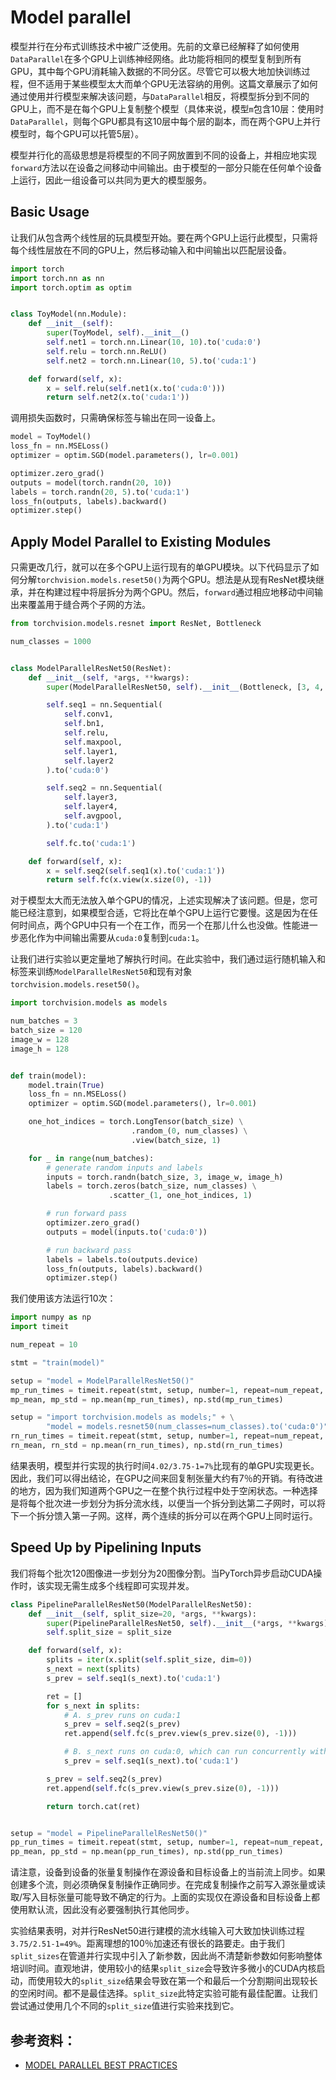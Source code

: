 # Model parallel
模型并行在分布式训练技术中被广泛使用。先前的文章已经解释了如何使用`DataParallel`在多个GPU上训练神经网络。此功能将相同的模型复制到所有GPU，其中每个GPU消耗输入数据的不同分区。尽管它可以极大地加快训练过程，但不适用于某些模型太大而单个GPU无法容纳的用例。这篇文章展示了如何通过使用并行模型来解决该问题，与`DataParallel`相反，将模型拆分到不同的GPU上，而不是在每个GPU上复制整个模型（具体来说，模型`m`包含10层：使用时`DataParallel`，则每个GPU都具有这10层中每个层的副本，而在两个GPU上并行模型时，每个GPU可以托管5层）。

模型并行化的高级思想是将模型的不同子网放置到不同的设备上，并相应地实现`forward`方法以在设备之间移动中间输出。由于模型的一部分只能在任何单个设备上运行，因此一组设备可以共同为更大的模型服务。

## Basic Usage
让我们从包含两个线性层的玩具模型开始。要在两个GPU上运行此模型，只需将每个线性层放在不同的GPU上，然后移动输入和中间输出以匹配层设备。
```python
import torch
import torch.nn as nn
import torch.optim as optim


class ToyModel(nn.Module):
    def __init__(self):
        super(ToyModel, self).__init__()
        self.net1 = torch.nn.Linear(10, 10).to('cuda:0')
        self.relu = torch.nn.ReLU()
        self.net2 = torch.nn.Linear(10, 5).to('cuda:1')

    def forward(self, x):
        x = self.relu(self.net1(x.to('cuda:0')))
        return self.net2(x.to('cuda:1'))
```

调用损失函数时，只需确保标签与输出在同一设备上。
```python
model = ToyModel()
loss_fn = nn.MSELoss()
optimizer = optim.SGD(model.parameters(), lr=0.001)

optimizer.zero_grad()
outputs = model(torch.randn(20, 10))
labels = torch.randn(20, 5).to('cuda:1')
loss_fn(outputs, labels).backward()
optimizer.step()
```

## Apply Model Parallel to Existing Modules
只需更改几行，就可以在多个GPU上运行现有的单GPU模块。以下代码显示了如何分解`torchvision.models.reset50()`为两个GPU。想法是从现有ResNet模块继承，并在构建过程中将层拆分为两个GPU。然后，`forward`通过相应地移动中间输出来覆盖用于缝合两个子网的方法。
```python
from torchvision.models.resnet import ResNet, Bottleneck

num_classes = 1000


class ModelParallelResNet50(ResNet):
    def __init__(self, *args, **kwargs):
        super(ModelParallelResNet50, self).__init__(Bottleneck, [3, 4, 6, 3], num_classes=num_classes, *args, **kwargs)

        self.seq1 = nn.Sequential(
            self.conv1,
            self.bn1,
            self.relu,
            self.maxpool,
            self.layer1,
            self.layer2
        ).to('cuda:0')

        self.seq2 = nn.Sequential(
            self.layer3,
            self.layer4,
            self.avgpool,
        ).to('cuda:1')

        self.fc.to('cuda:1')

    def forward(self, x):
        x = self.seq2(self.seq1(x).to('cuda:1'))
        return self.fc(x.view(x.size(0), -1))
```

对于模型太大而无法放入单个GPU的情况，上述实现解决了该问题。但是，您可能已经注意到，如果模型合适，它将比在单个GPU上运行它要慢。这是因为在任何时间点，两个GPU中只有一个在工作，而另一个在那儿什么也没做。性能进一步恶化作为中间输出需要从`cuda:0`复制到`cuda:1`。

让我们进行实验以更定量地了解执行时间。在此实验中，我们通过运行随机输入和标签来训练`ModelParallelResNet50`和现有对象`torchvision.models.reset50()`。
```python
import torchvision.models as models

num_batches = 3
batch_size = 120
image_w = 128
image_h = 128


def train(model):
    model.train(True)
    loss_fn = nn.MSELoss()
    optimizer = optim.SGD(model.parameters(), lr=0.001)

    one_hot_indices = torch.LongTensor(batch_size) \
                           .random_(0, num_classes) \
                           .view(batch_size, 1)

    for _ in range(num_batches):
        # generate random inputs and labels
        inputs = torch.randn(batch_size, 3, image_w, image_h)
        labels = torch.zeros(batch_size, num_classes) \
                      .scatter_(1, one_hot_indices, 1)

        # run forward pass
        optimizer.zero_grad()
        outputs = model(inputs.to('cuda:0'))

        # run backward pass
        labels = labels.to(outputs.device)
        loss_fn(outputs, labels).backward()
        optimizer.step()
```

我们使用该方法运行10次​​：
```python
import numpy as np
import timeit

num_repeat = 10

stmt = "train(model)"

setup = "model = ModelParallelResNet50()"
mp_run_times = timeit.repeat(stmt, setup, number=1, repeat=num_repeat, globals=globals())
mp_mean, mp_std = np.mean(mp_run_times), np.std(mp_run_times)

setup = "import torchvision.models as models;" + \
        "model = models.resnet50(num_classes=num_classes).to('cuda:0')"
rn_run_times = timeit.repeat(stmt, setup, number=1, repeat=num_repeat, globals=globals())
rn_mean, rn_std = np.mean(rn_run_times), np.std(rn_run_times)
```

结果表明，模型并行实现的执行时间`4.02/3.75-1=7%`比现有的单GPU实现更长。因此，我们可以得出结论，在GPU之间来回复制张量大约有7％的开销。有待改进的地方，因为我们知道两个GPU之一在整个执行过程中处于空闲状态。一种选择是将每个批次进一步划分为拆分流水线，以便当一个拆分到达第二子网时，可以将下一个拆分馈入第一子网。这样，两个连续的拆分可以在两个GPU上同时运行。

## Speed Up by Pipelining Inputs
我们将每个批次120图像进一步划分为20图像分割。当PyTorch异步启动CUDA操作时，该实现无需生成多个线程即可实现并发。
```python
class PipelineParallelResNet50(ModelParallelResNet50):
    def __init__(self, split_size=20, *args, **kwargs):
        super(PipelineParallelResNet50, self).__init__(*args, **kwargs)
        self.split_size = split_size

    def forward(self, x):
        splits = iter(x.split(self.split_size, dim=0))
        s_next = next(splits)
        s_prev = self.seq1(s_next).to('cuda:1')

        ret = []
        for s_next in splits:
            # A. s_prev runs on cuda:1
            s_prev = self.seq2(s_prev)
            ret.append(self.fc(s_prev.view(s_prev.size(0), -1)))

            # B. s_next runs on cuda:0, which can run concurrently with A
            s_prev = self.seq1(s_next).to('cuda:1')

        s_prev = self.seq2(s_prev)
        ret.append(self.fc(s_prev.view(s_prev.size(0), -1)))

        return torch.cat(ret)


setup = "model = PipelineParallelResNet50()"
pp_run_times = timeit.repeat(stmt, setup, number=1, repeat=num_repeat, globals=globals())
pp_mean, pp_std = np.mean(pp_run_times), np.std(pp_run_times)
```

请注意，设备到设备的张量复制操作在源设备和目标设备上的当前流上同步。如果创建多个流，则必须确保复制操作正确同步。在完成复制操作之前写入源张量或读取/写入目标张量可能导致不确定的行为。上面的实现仅在源设备和目标设备上都使用默认流，因此没有必要强制执行其他同步。

实验结果表明，对并行ResNet50进行建模的流水线输入可大致加快训练过程`3.75/2.51-1=49%`。距离理想的100％加速还有很长的路要走。由于我们`split_sizes`在管道并行实现中引入了新参数，因此尚不清楚新参数如何影响整体培训时间。直观地讲，使用较小的结果`split_size`会导致许多微小的CUDA内核启动，而使用较大的`split_size`结果会导致在第一个和最后一个分割期间出现较长的空闲时间。都不是最佳选择。`split_size`此特定实验可能有最佳配置。让我们尝试通过使用几个不同的`split_size`值进行实验来找到它。

## 参考资料：
- [MODEL PARALLEL BEST PRACTICES](https://pytorch.org/tutorials/intermediate/model_parallel_tutorial.html)